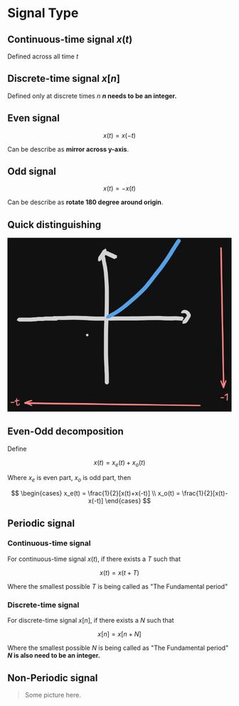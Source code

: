 # Signal Type

## Continuous-time signal $x(t)$
Defined across all time $t$ 
## Discrete-time signal $x[n]$
Defined only at discrete times $n$
**$n$ needs to be an integer.**
## Even signal
$$ x(t) = x(-t) $$

Can be describe as **mirror across y-axis**.
## Odd signal
$$ x(t) = -x(t) $$

Can be describe as **rotate 180 degree around origin**.

## Quick distinguishing

![](attachs/Pasted%20image%2020240909223401.png)
## Even-Odd decomposition
Define 

$$ x(t)=x_e(t)+x_o(t)$$

Where $x_e$ is even part, $x_o$ is odd part, then 

$$ \begin{cases} 
x_e(t) = \frac{1}{2}[x(t)+x(-t)] \\ 
x_o(t) = \frac{1}{2}[x(t)-x(-t)] 
\end{cases} 
$$ 

## Periodic signal
### Continuous-time signal
For continuous-time signal $x(t)$, if there exists a $T$ such that

$$ x(t) = x(t+T) $$

Where the smallest possible $T$ is being called as "The Fundamental period"
### Discrete-time signal
For discrete-time signal $x[n]$, if there exists a $N$ such that

$$ x[n] = x[n+N] $$

Where the smallest possible $N$ is being called as "The Fundamental period"
**$N$ is also need to be an integer.**
## Non-Periodic signal

> Some picture here.
